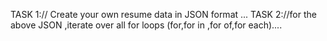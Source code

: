 TASK 1:// Create your own resume data in JSON format ... 
TASK 2://for the above JSON ,iterate over all for loops (for,for in ,for of,for each)....
